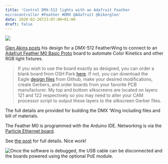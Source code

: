 ```yaml
---
title: 'Control DMX-512 lights with an Adafruit Feather
microcontroller #Feather #DMX @Adafruit @bikerglen'
date: 2020-02-26T23:07:00+01:00
draft: false
---
```


![](https://cdn-blog.adafruit.com/uploads/2020/02/untitled-69.jpg)

[Glen Akins posts](https://bikerglen.com/blog/dmx-featherwing-light-controller/) his design for a DMX-512 FeatherWing to connect to an [Adafruit Feather M0 Basic Proto](https://www.adafruit.com/product/2772) board to automate Color Kinetics and other RGB light fixtures.

> If you wish to use the board exactly as designed, you can order a blank board from OSH Park [here](https://oshpark.com/shared_projects/xnTMPyYn). If not, you can download the Eagle [design files](https://github.com/bikerglen/atsamd21-poe-dmx-controller/tree/master/boards/dmx-featherwing) from Github, make your desired modifications, create Gerbers, and order boards from your favorite PCB manufacturer. My top and bottom silkscreens are located on layers 121 and 122 respectively so you may need to alter your CAM processor script to output these layers to the silkscreen Gerber files.

The full details are provided for building the DMX ‘Wing including files and bill of materials.

The Feather M0 is programmed with the Arduino IDE. Networking is via the [Particle Ethernet board](https://www.adafruit.com/product/4003).

See [the post](https://bikerglen.com/blog/dmx-featherwing-light-controller/) for full details. Nice work!

![Once the software is debugged, the USB cable can be disconnected and the boards powered using the optional PoE module.](https://bikerglen.com/wp/wp-content/uploads/2020/02/ethernet-poe-dmx-no-usb-1024x683.jpg)